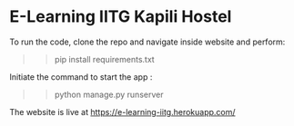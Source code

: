 # E-Learning IITG Kapili Hostel

To run the code, clone the repo and navigate inside website and perform:
>> pip install requirements.txt

Initiate the command to start the app : 
>> python manage.py runserver

The website is live at https://e-learning-iitg.herokuapp.com/

